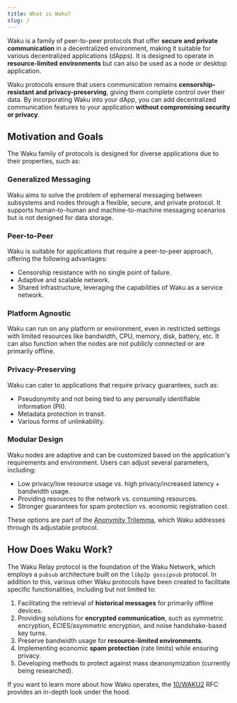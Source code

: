 ```yaml
---
title: What is Waku?
slug: /
---
```


Waku is a family of peer-to-peer protocols that offer **secure and private communication** in a decentralized environment, making it suitable for various decentralized applications (dApps). It is designed to operate in **resource-limited environments** but can also be used as a node or desktop application.

Waku protocols ensure that users communication remains **censorship-resistant and privacy-preserving**, giving them complete control over their data. By incorporating Waku into your dApp, you can add decentralized communication features to your application **without compromising security or privacy**.

## Motivation and Goals

The Waku family of protocols is designed for diverse applications due to their properties, such as:

### Generalized Messaging

Waku aims to solve the problem of ephemeral messaging between subsystems and nodes through a flexible, secure, and private protocol. It supports human-to-human and machine-to-machine messaging scenarios but is not designed for data storage.

### Peer-to-Peer

Waku is suitable for applications that require a peer-to-peer approach, offering the following advantages:

- Censorship resistance with no single point of failure.
- Adaptive and scalable network.
- Shared infrastructure, leveraging the capabilities of Waku as a service network.

### Platform Agnostic

Waku can run on any platform or environment, even in restricted settings with limited resources like bandwidth, CPU, memory, disk, battery, etc. It can also function when the nodes are not publicly connected or are primarily offline.

### Privacy-Preserving

Waku can cater to applications that require privacy guarantees, such as:

- Pseudonymity and not being tied to any personally identifiable information (PII).
- Metadata protection in transit.
- Various forms of unlinkability.

### Modular Design

Waku nodes are adaptive and can be customized based on the application's requirements and environment. Users can adjust several parameters, including:

- Low privacy/low resource usage vs. high privacy/increased latency + bandwidth usage.
- Providing resources to the network vs. consuming resources.
- Stronger guarantees for spam protection vs. economic registration cost.

These options are part of the [Anonymity Trilemma](https://eprint.iacr.org/2017/954.pdf), which Waku addresses through its adjustable protocol.

## How Does Waku Work?

The Waku Relay protocol is the foundation of the Waku Network, which employs a `pubsub` architecture built on the `libp2p gossipsub` protocol. In addition to this, various other Waku protocols have been created to facilitate specific functionalities, including but not limited to:

1. Facilitating the retrieval of **historical messages** for primarily offline devices.
2. Providing solutions for **encrypted communication**, such as symmetric encryption, ECIES/asymmetric encryption, and noise handshake-based key turns.
3. Preserve bandwidth usage for **resource-limited environments**.
4. Implementing economic **spam protection** (rate limits) while ensuring privacy.
5. Developing methods to protect against mass deanonymization (currently being researched).

If you want to learn more about how Waku operates, the [10/WAKU2](https://rfc.vac.dev/spec/10/) RFC provides an in-depth look under the hood.
